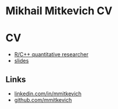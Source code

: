 # Mikhail Mitkevich CV

# CV
- [R/C++ quantitative researcher](https://github.com/mmitkevich/cv/blob/master/pdf/mmitkevich201609.pdf)
- [slides](https://github.com/mmitkevich/cv/blob/master/tex/prezi/prezi.pdf)

## Links
- [linkedin.com/in/mmitkevich](https://linkedin.com/in/mmitkevich)
- [github.com/mmitkevich](https://github.com/mmitkevich)


